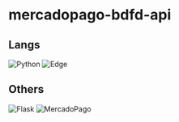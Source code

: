 # mercadopago-bdfd-api

## Langs
![Python](https://img.shields.io/badge/python-3670A0?style=for-the-badge&logo=python&logoColor=ffdd54) ![Edge](https://img.shields.io/badge/BDFD-0078D7?style=for-the-badge&logo=Microsoft-edge&logoColor=white)

## Others
![Flask](https://img.shields.io/badge/flask-%23000.svg?style=for-the-badge&logo=flask&logoColor=orange) ![MercadoPago](https://img.shields.io/badge/MercadoPago-0078D4.svg?style=for-the-badge&logo=microsoftonedrive&logoColor=white)